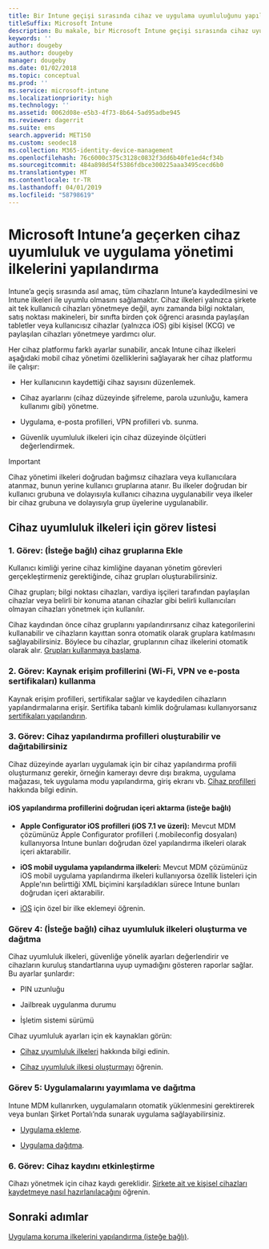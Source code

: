 ```yaml
---
title: Bir Intune geçişi sırasında cihaz ve uygulama uyumluluğunu yapılandırma
titleSuffix: Microsoft Intune
description: Bu makale, bir Microsoft Intune geçişi sırasında cihaz uyumluluk ve uygulama yönetimi ilkelerini yapılandırmak için gerekli adımları sağlar.
keywords: ''
author: dougeby
ms.author: dougeby
manager: dougeby
ms.date: 01/02/2018
ms.topic: conceptual
ms.prod: ''
ms.service: microsoft-intune
ms.localizationpriority: high
ms.technology: ''
ms.assetid: 0062d08e-e5b3-4f73-8b64-5ad95adbe945
ms.reviewer: dagerrit
ms.suite: ems
search.appverid: MET150
ms.custom: seodec18
ms.collection: M365-identity-device-management
ms.openlocfilehash: 76c6000c375c3128c0832f3dd6b40fe1ed4cf34b
ms.sourcegitcommit: 484a898d54f5386fdbce300225aaa3495cecd6b0
ms.translationtype: MT
ms.contentlocale: tr-TR
ms.lasthandoff: 04/01/2019
ms.locfileid: "58798619"
---
```

# <a name="configure-device-compliance-and-app-management-policies-when-migrating-to-microsoft-intune"></a>Microsoft Intune’a geçerken cihaz uyumluluk ve uygulama yönetimi ilkelerini yapılandırma

Intune’a geçiş sırasında asıl amaç, tüm cihazların Intune’a kaydedilmesini ve Intune ilkeleri ile uyumlu olmasını sağlamaktır. Cihaz ilkeleri yalnızca şirkete ait tek kullanıcılı cihazları yönetmeye değil, aynı zamanda bilgi noktaları, satış noktası makineleri, bir sınıfta birden çok öğrenci arasında paylaşılan tabletler veya kullanıcısız cihazlar (yalnızca iOS) gibi kişisel (KCG) ve paylaşılan cihazları yönetmeye yardımcı olur.

Her cihaz platformu farklı ayarlar sunabilir, ancak Intune cihaz ilkeleri aşağıdaki mobil cihaz yönetimi özelliklerini sağlayarak her cihaz platformu ile çalışır:

-   Her kullanıcının kaydettiği cihaz sayısını düzenlemek.

-   Cihaz ayarlarını (cihaz düzeyinde şifreleme, parola uzunluğu, kamera kullanımı gibi) yönetme.

-   Uygulama, e-posta profilleri, VPN profilleri vb. sunma.

-   Güvenlik uyumluluk ilkeleri için cihaz düzeyinde ölçütleri değerlendirmek.

> [!IMPORTANT]
> Cihaz yönetimi ilkeleri doğrudan bağımsız cihazlara veya kullanıcılara atanmaz, bunun yerine kullanıcı gruplarına atanır. Bu ilkeler doğrudan bir kullanıcı grubuna ve dolayısıyla kullanıcı cihazına uygulanabilir veya ilkeler bir cihaz grubuna ve dolayısıyla grup üyelerine uygulanabilir.

## <a name="task-list-for-device-compliance-policies"></a>Cihaz uyumluluk ilkeleri için görev listesi

### <a name="task-1-add-device-groups-optional"></a>1. Görev: (İsteğe bağlı) cihaz gruplarına Ekle

Kullanıcı kimliği yerine cihaz kimliğine dayanan yönetim görevleri gerçekleştirmeniz gerektiğinde, cihaz grupları oluşturabilirsiniz.

Cihaz grupları; bilgi noktası cihazları, vardiya işçileri tarafından paylaşılan cihazlar veya belirli bir konuma atanan cihazlar gibi belirli kullanıcıları olmayan cihazları yönetmek için kullanılır.

Cihaz kaydından önce cihaz gruplarını yapılandırırsanız cihaz kategorilerini kullanabilir ve cihazların kayıttan sonra otomatik olarak gruplara katılmasını sağlayabilirsiniz. Böylece bu cihazlar, gruplarının cihaz ilkelerini otomatik olarak alır. [Grupları kullanmaya başlama](groups-get-started.md).

### <a name="task-2-use-resource-access-profiles-wi-fi-vpn-and-email-certificates"></a>2. Görev: Kaynak erişim profillerini (Wi-Fi, VPN ve e-posta sertifikaları) kullanma

Kaynak erişim profilleri, sertifikalar sağlar ve kaydedilen cihazların yapılandırmalarına erişir. Sertifika tabanlı kimlik doğrulaması kullanıyorsanız [sertifikaları yapılandırın](certificates-configure.md).

### <a name="task-3-create-and-deploy-device-configuration-profiles"></a>3. Görev: Cihaz yapılandırma profilleri oluşturabilir ve dağıtabilirsiniz

Cihaz düzeyinde ayarları uygulamak için bir cihaz yapılandırma profili oluşturmanız gerekir, örneğin kamerayı devre dışı bırakma, uygulama mağazası, tek uygulama modu yapılandırma, giriş ekranı vb. [Cihaz profilleri](device-profiles.md) hakkında bilgi edinin.

####  <a name="directly-import-ios-configuration-profiles-optional"></a>iOS yapılandırma profillerini doğrudan içeri aktarma (isteğe bağlı)

-   **Apple Configurator iOS profilleri (iOS 7.1 ve üzeri):** Mevcut MDM çözümünüz Apple Configurator profilleri (.mobileconfig dosyaları) kullanıyorsa Intune bunları doğrudan özel yapılandırma ilkeleri olarak içeri aktarabilir.

-   **iOS mobil uygulama yapılandırma ilkeleri:** Mevcut MDM çözümünüz iOS mobil uygulama yapılandırma ilkeleri kullanıyorsa özellik listeleri için Apple'nın belirttiği XML biçimini karşıladıkları sürece Intune bunları doğrudan içeri aktarabilir.

- [iOS](custom-settings-ios.md) için özel bir ilke eklemeyi öğrenin.

### <a name="task-4-create-and-deploy-device-compliance-policies-optional"></a>Görev 4: (İsteğe bağlı) cihaz uyumluluk ilkeleri oluşturma ve dağıtma

Cihaz uyumluluk ilkeleri, güvenliğe yönelik ayarları değerlendirir ve cihazların kuruluş standartlarına uyup uymadığını gösteren raporlar sağlar. Bu ayarlar şunlardır:

-   PIN uzunluğu

-   Jailbreak uygulanma durumu

-   İşletim sistemi sürümü

Cihaz uyumluluk ayarları için ek kaynakları görün:

-   [Cihaz uyumluluk ilkeleri](device-compliance.md) hakkında bilgi edinin.

-   [Cihaz uyumluluk ilkesi oluşturmayı](device-compliance-get-started.md) öğrenin.

### <a name="task-5-publish-and-deploy-apps"></a>Görev 5: Uygulamalarını yayımlama ve dağıtma

Intune MDM kullanırken, uygulamaların otomatik yüklenmesini gerektirerek veya bunları Şirket Portalı’nda sunarak uygulama sağlayabilirsiniz.

-   [Uygulama ekleme](apps-add.md).

-   [Uygulama dağıtma](apps-deploy.md).

### <a name="task-6-enable-device-enrollment"></a>6. Görev: Cihaz kaydını etkinleştirme

Cihazı yönetmek için cihaz kaydı gereklidir. [Şirkete ait ve kişisel cihazları kaydetmeye nasıl hazırlanılacağını](device-enrollment.md) öğrenin.

## <a name="next-steps"></a>Sonraki adımlar

[Uygulama koruma ilkelerini yapılandırma (isteğe bağlı)](migration-guide-app-protection-policies.md).
